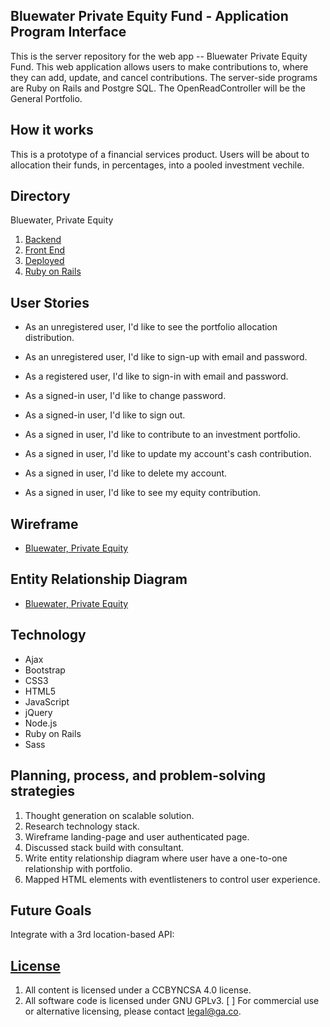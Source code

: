 ## Bluewater Private Equity Fund - Application Program Interface

This is the server repository for the web app -- Bluewater Private Equity Fund. This web application allows users to make contributions to, where they can add, update, and cancel contributions. The server-side programs are Ruby on Rails and Postgre SQL.  The OpenReadController will be the General Portfolio.

## How it works

This is a prototype of a financial services product. Users will be about to allocation their funds, in percentages, into a pooled investment vechile.

## Directory

Bluewater, Private Equity
1.  [Backend](https://github.com/anderson-aristotle/bluewater-private-equity-api)
2.  [Front End](https://github.com/anderson-aristotle/bluewater-private-equity-client)
3.  [Deployed](https://anderson-aristotle.github.io/bluewater-private-equity-client/)
4.  [Ruby on Rails](https://bluewater-private-equity-00001.herokuapp.com/)

## User Stories

*   As an unregistered user, I'd like to see the portfolio allocation distribution.
*   As an unregistered user, I'd like to sign-up with email and password.
*   As a registered user, I'd like to sign-in with email and password.
*   As a signed-in user, I'd like to change password.
*   As a signed-in user, I'd like to sign out.

*   As a signed in user, I'd like to contribute to an investment portfolio.
*   As a signed in user, I'd like to update my account's cash contribution.
*   As a signed in user, I'd like to delete my account.
*   As a signed in user, I'd like to see my equity contribution.

## Wireframe
- [Bluewater, Private Equity](https://imgur.com/tZYgZQT)

## Entity Relationship Diagram
- [Bluewater, Private Equity](https://imgur.com/akcGLyD)

## Technology

-   Ajax
-   Bootstrap
-   CSS3
-   HTML5
-   JavaScript
-   jQuery
-   Node.js
-   Ruby on Rails
-   Sass

## Planning, process, and problem-solving strategies

1. Thought generation on scalable solution.
2. Research technology stack.
3. Wireframe landing-page and user authenticated page.
4. Discussed stack build with consultant.
5. Write entity relationship diagram where user have a one-to-one relationship with
   portfolio.
6. Mapped HTML elements with eventlisteners to control user experience.

## Future Goals

Integrate with a 3rd location-based API:


## [License](LICENSE)

1.  All content is licensed under a CC­BY­NC­SA 4.0 license.
2.  All software code is licensed under GNU GPLv3. [ ] For commercial use or
    alternative licensing, please contact legal@ga.co.
